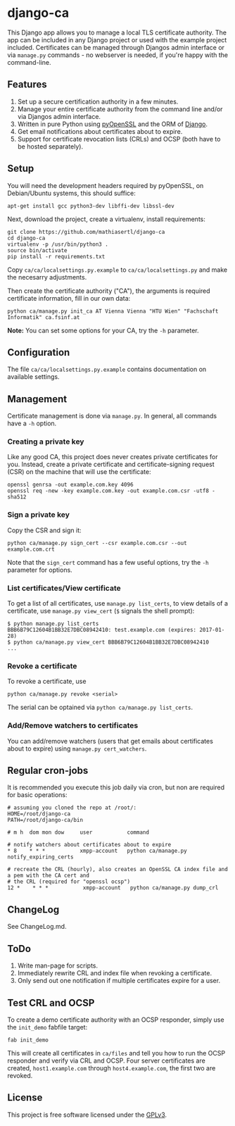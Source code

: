 # django-ca

This Django app allows you to manage a local TLS certificate authority. The app can be included in
any Django project or used with the example project included. Certificates can be managed through
Djangos admin interface or via `manage.py` commands - no webserver is needed, if you're happy with
the command-line.

## Features

1. Set up a secure certification authority in a few minutes.
2. Manage your entire certificate authority from the command line and/or via Djangos admin
   interface.
3. Written in pure Python using [pyOpenSSL](pythonhosted.org/pyOpenSSL/) and the ORM of
   [Django](https://www.djangoproject.com/).
4. Get email notifications about certificates about to expire.
5. Support for certificate revocation lists (CRLs) and OCSP (both have to be hosted separately).

## Setup

You will need the development headers required by pyOpenSSL, on Debian/Ubuntu
systems, this should suffice:

```
apt-get install gcc python3-dev libffi-dev libssl-dev
```

Next, download the project, create a virtualenv, install requirements:

```
git clone https://github.com/mathiasertl/django-ca
cd django-ca
virtualenv -p /usr/bin/python3 .
source bin/activate
pip install -r requirements.txt
```

Copy ``ca/ca/localsettings.py.example`` to ``ca/ca/localsettings.py`` and make
the necesarry adjustments. 

Then create the certificate authority ("CA"), the arguments is required certificate information,
fill in our own data:

```
python ca/manage.py init_ca AT Vienna Vienna "HTU Wien" "Fachschaft Informatik" ca.fsinf.at
```

**Note:** You can set some options for your CA, try the ``-h`` parameter.

## Configuration

The file ``ca/ca/localsettings.py.example`` contains documentation on available settings.

## Management

Certificate management is done via ``manage.py``. In general, all commands have a ``-h`` option.

### Creating a private key

Like any good CA, this project does never creates private certificates for you. Instead, create a
private certificate and certificate-signing request (CSR) on the machine that will use the
certificate:

```
openssl genrsa -out example.com.key 4096
openssl req -new -key example.com.key -out example.com.csr -utf8 -sha512
```

### Sign a private key

Copy the CSR and sign it:

```
python ca/manage.py sign_cert --csr example.com.csr --out example.com.crt
```

Note that the ``sign_cert`` command has a few useful options, try the ``-h`` parameter for options.

### List certificates/View certificate

To get a list of all certificates, use ``manage.py list_certs``, to view details of a certificate,
use `manage.py view_cert` (`$` signals the shell prompt):

```
$ python manage.py list_certs
BBB6B79C12604B1BB32E7DBC08942410: test.example.com (expires: 2017-01-28)
$ python ca/manage.py view_cert BBB6B79C12604B1BB32E7DBC08942410
...
```

### Revoke a certificate

To revoke a certificate, use

```
python ca/manage.py revoke <serial>
```

The serial can be optained via ``python ca/manage.py list_certs``.

### Add/Remove watchers to certificates

You can add/remove watchers (users that get emails about certificates about to
expire) using ``manage.py cert_watchers``.

## Regular cron-jobs

It is recommended you execute this job daily via cron, but non are required for basic operations:

```
# assuming you cloned the repo at /root/:
HOME=/root/django-ca
PATH=/root/django-ca/bin

# m h  dom mon dow     user           command

# notify watchers about certificates about to expire
* 8    * * *           xmpp-account   python ca/manage.py notify_expiring_certs

# recreate the CRL (hourly), also creates an OpenSSL CA index file and a pem with the CA cert and
# the CRL (required for "openssl ocsp")
12 *    * * *           xmpp-account   python ca/manage.py dump_crl
```

## ChangeLog

See ChangeLog.md.

## ToDo

1. Write man-page for scripts.
2. Immediately rewrite CRL and index file when revoking a certificate.
3. Only send out one notification if multiple certificates expire for a user.

## Test CRL and OCSP

To create a demo certificate authority with an OCSP responder, simply use the `init_demo` fabfile
target:

```
fab init_demo
```

This will create all certificates in `ca/files` and tell you how to run the OCSP responder and
verify via CRL and OCSP. Four server certificates are created, `host1.example.com` through
`host4.example.com`, the first two are revoked.

## License

This project is free software licensed under the [GPLv3](http://www.gnu.org/licenses/gpl.txt).
